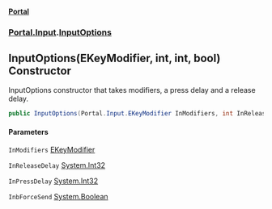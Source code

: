 #### [Portal](index.md 'index')
### [Portal.Input](Portal.Input.md 'Portal.Input').[InputOptions](InputOptions.md 'Portal.Input.InputOptions')

## InputOptions(EKeyModifier, int, int, bool) Constructor

InputOptions constructor that takes modifiers, a press delay and a release delay.

```csharp
public InputOptions(Portal.Input.EKeyModifier InModifiers, int InReleaseDelay=0, int InPressDelay=0, bool InbForceSend=false);
```
#### Parameters

<a name='Portal.Input.InputOptions.InputOptions(Portal.Input.EKeyModifier,int,int,bool).InModifiers'></a>

`InModifiers` [EKeyModifier](EKeyModifier.md 'Portal.Input.EKeyModifier')

<a name='Portal.Input.InputOptions.InputOptions(Portal.Input.EKeyModifier,int,int,bool).InReleaseDelay'></a>

`InReleaseDelay` [System.Int32](https://docs.microsoft.com/en-us/dotnet/api/System.Int32 'System.Int32')

<a name='Portal.Input.InputOptions.InputOptions(Portal.Input.EKeyModifier,int,int,bool).InPressDelay'></a>

`InPressDelay` [System.Int32](https://docs.microsoft.com/en-us/dotnet/api/System.Int32 'System.Int32')

<a name='Portal.Input.InputOptions.InputOptions(Portal.Input.EKeyModifier,int,int,bool).InbForceSend'></a>

`InbForceSend` [System.Boolean](https://docs.microsoft.com/en-us/dotnet/api/System.Boolean 'System.Boolean')